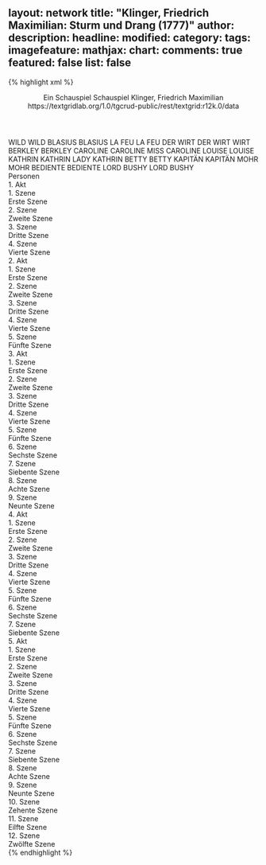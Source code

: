 layout: network
title: "Klinger, Friedrich Maximilian: Sturm und Drang (1777)"
author:
description:
headline:
modified:
category:
tags:
imagefeature:
mathjax:
chart:
comments: true
featured: false
list: false
---
{% highlight xml %}
<?xml-model href="https://raw.githubusercontent.com/DLiNa/project/master/rules/lina.rnc"?><?xml-model href="https://raw.githubusercontent.com/DLiNa/project/master/rules/lina.sch"?>
<play xmlns="http://lina.digital">
  <header>
    <title>Sturm und Drang</title>
    <subtitle>Ein Schauspiel</subtitle>
    <genretitle>Schauspiel</genretitle>
    <author>Klinger, Friedrich Maximilian</author>
    <date type="print" when="1777"/>
    <date type="premiere" when="1777"/>
    <date type="written"/>
    <source>https://textgridlab.org/1.0/tgcrud-public/rest/textgrid:r12k.0/data</source>
  </header>
  <personae>
    <character>
      <name>WILD</name>
      <alias xml:id="wild">
        <name>WILD</name>
      </alias>
    </character>
    <character>
      <name>BLASIUS</name>
      <alias xml:id="blasius">
        <name>BLASIUS</name>
      </alias>
    </character>
    <character>
      <name>LA FEU</name>
      <alias xml:id="la_feu">
        <name>LA FEU</name>
      </alias>
    </character>
    <character>
      <name>DER WIRT</name>
      <alias xml:id="der_wirt">
        <name>DER WIRT</name>
      </alias>
      <alias xml:id="wirt">
        <name>WIRT</name>
      </alias>
    </character>
    <character>
      <name>BERKLEY</name>
      <alias xml:id="berkley">
        <name>BERKLEY</name>
      </alias>
    </character>
    <character>
      <name>CAROLINE</name>
      <alias xml:id="caroline">
        <name>CAROLINE</name>
      </alias>
      <alias xml:id="miss_caroline">
        <name>MISS CAROLINE</name>
      </alias>
    </character>
    <character>
      <name>LOUISE</name>
      <alias xml:id="louise">
        <name>LOUISE</name>
      </alias>
    </character>
    <character>
      <name>KATHRIN</name>
      <alias xml:id="kathrin">
        <name>KATHRIN</name>
      </alias>
      <alias xml:id="lady_kathrin">
        <name>LADY KATHRIN</name>
      </alias>
    </character>
    <character>
      <name>BETTY</name>
      <alias xml:id="betty">
        <name>BETTY</name>
      </alias>
    </character>
    <character>
      <name>KAPITÄN</name>
      <alias xml:id="kapitän">
        <name>KAPITÄN</name>
      </alias>
    </character>
    <character>
      <name>MOHR</name>
      <alias xml:id="mohr">
        <name>MOHR</name>
      </alias>
    </character>
    <character>
      <name>BEDIENTE</name>
      <alias xml:id="bediente">
        <name>BEDIENTE</name>
      </alias>
    </character>
    <character>
      <name>LORD BUSHY</name>
      <alias xml:id="lord_bushy">
        <name>LORD BUSHY</name>
      </alias>
    </character>
  </personae>
  <text>
    <div>
      <head>Personen</head>
    </div>
    <div>
      <head>1. Akt</head>
      <div>
        <head>1. Szene</head>
        <div>
          <head>Erste Szene</head>
          <sp who="#wild">
            <amount n="22" unit="speech_acts"/>
            <amount n="734" unit="words"/>
            <amount n="12" unit="lines"/>
            <amount n="4018" unit="chars"/>
          </sp>
          <sp who="#blasius">
            <amount n="14" unit="speech_acts"/>
            <amount n="283" unit="words"/>
            <amount n="11" unit="lines"/>
            <amount n="1615" unit="chars"/>
          </sp>
          <sp who="#la_feu">
            <amount n="12" unit="speech_acts"/>
            <amount n="344" unit="words"/>
            <amount n="6" unit="lines"/>
            <amount n="1939" unit="chars"/>
          </sp>
          <sp who="#der_wirt">
            <amount n="1" unit="speech_acts"/>
            <amount n="9" unit="words"/>
            <amount n="1" unit="lines"/>
            <amount n="51" unit="chars"/>
          </sp>
          <sp who="#wirt">
            <amount n="3" unit="speech_acts"/>
            <amount n="10" unit="words"/>
            <amount n="3" unit="lines"/>
            <amount n="61" unit="chars"/>
          </sp>
        </div>
      </div>
      <div>
        <head>2. Szene</head>
        <div>
          <head>Zweite Szene</head>
          <sp who="#berkley">
            <amount n="17" unit="speech_acts"/>
            <amount n="1160" unit="words"/>
            <amount n="3" unit="lines"/>
            <amount n="6272" unit="chars"/>
          </sp>
          <sp who="#caroline">
            <amount n="17" unit="speech_acts"/>
            <amount n="313" unit="words"/>
            <amount n="10" unit="lines"/>
            <amount n="1760" unit="chars"/>
          </sp>
        </div>
      </div>
      <div>
        <head>3. Szene</head>
        <div>
          <head>Dritte Szene</head>
          <sp who="#louise">
            <amount n="8" unit="speech_acts"/>
            <amount n="614" unit="words"/>
            <amount n="1" unit="lines"/>
            <amount n="3310" unit="chars"/>
          </sp>
          <sp who="#caroline">
            <amount n="7" unit="speech_acts"/>
            <amount n="39" unit="words"/>
            <amount n="6" unit="lines"/>
            <amount n="200" unit="chars"/>
          </sp>
        </div>
      </div>
      <div>
        <head>4. Szene</head>
        <div>
          <head>Vierte Szene</head>
          <sp who="#kathrin">
            <amount n="6" unit="speech_acts"/>
            <amount n="160" unit="words"/>
            <amount n="4" unit="lines"/>
            <amount n="851" unit="chars"/>
          </sp>
          <sp who="#louise">
            <amount n="5" unit="speech_acts"/>
            <amount n="65" unit="words"/>
            <amount n="3" unit="lines"/>
            <amount n="358" unit="chars"/>
          </sp>
          <sp who="#caroline">
            <amount n="2" unit="speech_acts"/>
            <amount n="11" unit="words"/>
            <amount n="2" unit="lines"/>
            <amount n="58" unit="chars"/>
          </sp>
        </div>
      </div>
    </div>
    <div>
      <head>2. Akt</head>
      <div>
        <head>1. Szene</head>
        <div>
          <head>Erste Szene</head>
          <sp who="#betty">
            <amount n="1" unit="speech_acts"/>
            <amount n="12" unit="words"/>
            <amount n="1" unit="lines"/>
            <amount n="76" unit="chars"/>
          </sp>
          <sp who="#la_feu">
            <amount n="3" unit="speech_acts"/>
            <amount n="90" unit="words"/>
            <amount n="1" unit="lines"/>
            <amount n="489" unit="chars"/>
          </sp>
          <sp who="#wild">
            <amount n="6" unit="speech_acts"/>
            <amount n="243" unit="words"/>
            <amount n="4" unit="lines"/>
            <amount n="1378" unit="chars"/>
          </sp>
          <sp who="#blasius">
            <amount n="4" unit="speech_acts"/>
            <amount n="204" unit="words"/>
            <amount n="1128" unit="chars"/>
          </sp>
        </div>
      </div>
      <div>
        <head>2. Szene</head>
        <div>
          <head>Zweite Szene</head>
          <sp who="#la_feu">
            <amount n="14" unit="speech_acts"/>
            <amount n="324" unit="words"/>
            <amount n="9" unit="lines"/>
            <amount n="1728" unit="chars"/>
          </sp>
          <sp who="#kathrin">
            <amount n="12" unit="speech_acts"/>
            <amount n="136" unit="words"/>
            <amount n="10" unit="lines"/>
            <amount n="749" unit="chars"/>
          </sp>
          <sp who="#blasius">
            <amount n="10" unit="speech_acts"/>
            <amount n="157" unit="words"/>
            <amount n="7" unit="lines"/>
            <amount n="768" unit="chars"/>
          </sp>
          <sp who="#louise">
            <amount n="12" unit="speech_acts"/>
            <amount n="171" unit="words"/>
            <amount n="9" unit="lines"/>
            <amount n="968" unit="chars"/>
          </sp>
          <sp who="#wild">
            <amount n="1" unit="speech_acts"/>
            <amount n="5" unit="words"/>
            <amount n="1" unit="lines"/>
            <amount n="26" unit="chars"/>
          </sp>
          <sp who="#kathrin #louise">
            <amount n="2" unit="speech_acts"/>
            <amount n="8" unit="words"/>
            <amount n="2" unit="lines"/>
            <amount n="42" unit="chars"/>
          </sp>
        </div>
      </div>
      <div>
        <head>3. Szene</head>
        <div>
          <head>Dritte Szene</head>
          <sp who="#miss_caroline">
            <amount n="1" unit="speech_acts"/>
            <amount n="97" unit="words"/>
            <amount n="508" unit="chars"/>
          </sp>
        </div>
      </div>
      <div>
        <head>4. Szene</head>
        <div>
          <head>Vierte Szene</head>
          <sp who="#caroline">
            <amount n="20" unit="speech_acts"/>
            <amount n="307" unit="words"/>
            <amount n="15" unit="lines"/>
            <amount n="1617" unit="chars"/>
          </sp>
          <sp who="#wild">
            <amount n="20" unit="speech_acts"/>
            <amount n="752" unit="words"/>
            <amount n="8" unit="lines"/>
            <amount n="3941" unit="chars"/>
          </sp>
        </div>
      </div>
      <div>
        <head>5. Szene</head>
        <div>
          <head>Fünfte Szene</head>
          <sp who="#berkley">
            <amount n="29" unit="speech_acts"/>
            <amount n="956" unit="words"/>
            <amount n="15" unit="lines"/>
            <amount n="5197" unit="chars"/>
          </sp>
          <sp who="#wild">
            <amount n="25" unit="speech_acts"/>
            <amount n="343" unit="words"/>
            <amount n="20" unit="lines"/>
            <amount n="1864" unit="chars"/>
          </sp>
          <sp who="#caroline">
            <amount n="3" unit="speech_acts"/>
            <amount n="12" unit="words"/>
            <amount n="3" unit="lines"/>
            <amount n="62" unit="chars"/>
          </sp>
        </div>
      </div>
    </div>
    <div>
      <head>3. Akt</head>
      <div>
        <head>1. Szene</head>
        <div>
          <head>Erste Szene</head>
          <sp who="#blasius">
            <amount n="9" unit="speech_acts"/>
            <amount n="283" unit="words"/>
            <amount n="5" unit="lines"/>
            <amount n="1508" unit="chars"/>
          </sp>
          <sp who="#la_feu">
            <amount n="9" unit="speech_acts"/>
            <amount n="360" unit="words"/>
            <amount n="5" unit="lines"/>
            <amount n="1985" unit="chars"/>
          </sp>
        </div>
      </div>
      <div>
        <head>2. Szene</head>
        <div>
          <head>Zweite Szene</head>
          <sp who="#wild">
            <amount n="4" unit="speech_acts"/>
            <amount n="40" unit="words"/>
            <amount n="4" unit="lines"/>
            <amount n="208" unit="chars"/>
          </sp>
          <sp who="#la_feu">
            <amount n="1" unit="speech_acts"/>
            <amount n="17" unit="words"/>
            <amount n="1" unit="lines"/>
            <amount n="85" unit="chars"/>
          </sp>
          <sp who="#blasius">
            <amount n="2" unit="speech_acts"/>
            <amount n="16" unit="words"/>
            <amount n="2" unit="lines"/>
            <amount n="78" unit="chars"/>
          </sp>
        </div>
      </div>
      <div>
        <head>3. Szene</head>
        <div>
          <head>Dritte Szene</head>
          <sp who="#wirt">
            <amount n="1" unit="speech_acts"/>
            <amount n="4" unit="words"/>
            <amount n="1" unit="lines"/>
            <amount n="25" unit="chars"/>
          </sp>
          <sp who="#kapitän">
            <amount n="19" unit="speech_acts"/>
            <amount n="337" unit="words"/>
            <amount n="13" unit="lines"/>
            <amount n="1793" unit="chars"/>
          </sp>
          <sp who="#la_feu">
            <amount n="6" unit="speech_acts"/>
            <amount n="64" unit="words"/>
            <amount n="4" unit="lines"/>
            <amount n="335" unit="chars"/>
          </sp>
          <sp who="#mohr">
            <amount n="11" unit="speech_acts"/>
            <amount n="181" unit="words"/>
            <amount n="8" unit="lines"/>
            <amount n="967" unit="chars"/>
          </sp>
          <sp who="#blasius">
            <amount n="9" unit="speech_acts"/>
            <amount n="74" unit="words"/>
            <amount n="8" unit="lines"/>
            <amount n="377" unit="chars"/>
          </sp>
        </div>
      </div>
      <div>
        <head>4. Szene</head>
        <div>
          <head>Vierte Szene</head>
          <sp who="#blasius">
            <amount n="1" unit="speech_acts"/>
            <amount n="13" unit="words"/>
            <amount n="1" unit="lines"/>
            <amount n="68" unit="chars"/>
          </sp>
          <sp who="#la_feu">
            <amount n="1" unit="speech_acts"/>
          </sp>
          <sp who="#kapitän">
            <amount n="7" unit="speech_acts"/>
            <amount n="183" unit="words"/>
            <amount n="3" unit="lines"/>
            <amount n="995" unit="chars"/>
          </sp>
          <sp who="#wild">
            <amount n="6" unit="speech_acts"/>
            <amount n="124" unit="words"/>
            <amount n="4" unit="lines"/>
            <amount n="642" unit="chars"/>
          </sp>
        </div>
      </div>
      <div>
        <head>5. Szene</head>
        <div>
          <head>Fünfte Szene</head>
          <sp who="#louise">
            <amount n="12" unit="speech_acts"/>
            <amount n="241" unit="words"/>
            <amount n="7" unit="lines"/>
            <amount n="1303" unit="chars"/>
          </sp>
          <sp who="#kathrin">
            <amount n="12" unit="speech_acts"/>
            <amount n="219" unit="words"/>
            <amount n="8" unit="lines"/>
            <amount n="1208" unit="chars"/>
          </sp>
        </div>
      </div>
      <div>
        <head>6. Szene</head>
        <div>
          <head>Sechste Szene</head>
          <sp who="#la_feu">
            <amount n="13" unit="speech_acts"/>
            <amount n="212" unit="words"/>
            <amount n="8" unit="lines"/>
            <amount n="1122" unit="chars"/>
          </sp>
          <sp who="#louise">
            <amount n="9" unit="speech_acts"/>
            <amount n="44" unit="words"/>
            <amount n="9" unit="lines"/>
            <amount n="243" unit="chars"/>
          </sp>
          <sp who="#kathrin">
            <amount n="12" unit="speech_acts"/>
            <amount n="99" unit="words"/>
            <amount n="11" unit="lines"/>
            <amount n="535" unit="chars"/>
          </sp>
        </div>
      </div>
      <div>
        <head>7. Szene</head>
        <div>
          <head>Siebente Szene</head>
          <sp who="#wild">
            <amount n="1" unit="speech_acts"/>
            <amount n="204" unit="words"/>
            <amount n="1083" unit="chars"/>
          </sp>
        </div>
      </div>
      <div>
        <head>8. Szene</head>
        <div>
          <head>Achte Szene</head>
          <sp who="#caroline">
            <amount n="10" unit="speech_acts"/>
            <amount n="204" unit="words"/>
            <amount n="8" unit="lines"/>
            <amount n="1114" unit="chars"/>
          </sp>
          <sp who="#wild">
            <amount n="9" unit="speech_acts"/>
            <amount n="141" unit="words"/>
            <amount n="7" unit="lines"/>
            <amount n="748" unit="chars"/>
          </sp>
        </div>
      </div>
      <div>
        <head>9. Szene</head>
        <div>
          <head>Neunte Szene</head>
          <sp who="#louise">
            <amount n="6" unit="speech_acts"/>
            <amount n="56" unit="words"/>
            <amount n="5" unit="lines"/>
            <amount n="311" unit="chars"/>
          </sp>
          <sp who="#caroline">
            <amount n="1" unit="speech_acts"/>
            <amount n="8" unit="words"/>
            <amount n="1" unit="lines"/>
            <amount n="41" unit="chars"/>
          </sp>
          <sp who="#wild">
            <amount n="1" unit="speech_acts"/>
            <amount n="108" unit="words"/>
            <amount n="584" unit="chars"/>
          </sp>
          <sp who="#kathrin">
            <amount n="1" unit="speech_acts"/>
            <amount n="14" unit="words"/>
            <amount n="1" unit="lines"/>
            <amount n="73" unit="chars"/>
          </sp>
          <sp who="#la_feu">
            <amount n="1" unit="speech_acts"/>
            <amount n="17" unit="words"/>
            <amount n="106" unit="chars"/>
          </sp>
          <sp who="#blasius">
            <amount n="2" unit="speech_acts"/>
            <amount n="33" unit="words"/>
            <amount n="2" unit="lines"/>
            <amount n="145" unit="chars"/>
          </sp>
        </div>
      </div>
    </div>
    <div>
      <head>4. Akt</head>
      <div>
        <head>1. Szene</head>
        <div>
          <head>Erste Szene</head>
          <sp who="#berkley">
            <amount n="3" unit="speech_acts"/>
            <amount n="55" unit="words"/>
            <amount n="2" unit="lines"/>
            <amount n="271" unit="chars"/>
          </sp>
          <sp who="#bediente">
            <amount n="2" unit="speech_acts"/>
            <amount n="12" unit="words"/>
            <amount n="2" unit="lines"/>
            <amount n="61" unit="chars"/>
          </sp>
        </div>
      </div>
      <div>
        <head>2. Szene</head>
        <div>
          <head>Zweite Szene</head>
          <sp who="#kapitän">
            <amount n="13" unit="speech_acts"/>
            <amount n="155" unit="words"/>
            <amount n="10" unit="lines"/>
            <amount n="842" unit="chars"/>
          </sp>
          <sp who="#berkley">
            <amount n="13" unit="speech_acts"/>
            <amount n="248" unit="words"/>
            <amount n="7" unit="lines"/>
            <amount n="1345" unit="chars"/>
          </sp>
        </div>
      </div>
      <div>
        <head>3. Szene</head>
        <div>
          <head>Dritte Szene</head>
          <sp who="#berkley">
            <amount n="10" unit="speech_acts"/>
            <amount n="206" unit="words"/>
            <amount n="7" unit="lines"/>
            <amount n="1108" unit="chars"/>
          </sp>
          <sp who="#caroline">
            <amount n="8" unit="speech_acts"/>
            <amount n="51" unit="words"/>
            <amount n="7" unit="lines"/>
            <amount n="289" unit="chars"/>
          </sp>
          <sp who="#kapitän">
            <amount n="8" unit="speech_acts"/>
            <amount n="87" unit="words"/>
            <amount n="6" unit="lines"/>
            <amount n="458" unit="chars"/>
          </sp>
          <sp who="#mohr">
            <amount n="2" unit="speech_acts"/>
            <amount n="24" unit="words"/>
            <amount n="2" unit="lines"/>
            <amount n="119" unit="chars"/>
          </sp>
        </div>
      </div>
      <div>
        <head>4. Szene</head>
        <div>
          <head>Vierte Szene</head>
          <sp who="#wild">
            <amount n="6" unit="speech_acts"/>
            <amount n="136" unit="words"/>
            <amount n="4" unit="lines"/>
            <amount n="672" unit="chars"/>
          </sp>
          <sp who="#kapitän">
            <amount n="7" unit="speech_acts"/>
            <amount n="221" unit="words"/>
            <amount n="5" unit="lines"/>
            <amount n="1182" unit="chars"/>
          </sp>
          <sp who="#berkley">
            <amount n="6" unit="speech_acts"/>
            <amount n="93" unit="words"/>
            <amount n="5" unit="lines"/>
            <amount n="481" unit="chars"/>
          </sp>
          <sp who="#caroline">
            <amount n="5" unit="speech_acts"/>
            <amount n="31" unit="words"/>
            <amount n="5" unit="lines"/>
            <amount n="156" unit="chars"/>
          </sp>
        </div>
      </div>
      <div>
        <head>5. Szene</head>
        <div>
          <head>Fünfte Szene</head>
          <sp who="#lady_kathrin">
            <amount n="3" unit="speech_acts"/>
            <amount n="55" unit="words"/>
            <amount n="2" unit="lines"/>
            <amount n="304" unit="chars"/>
          </sp>
          <sp who="#berkley">
            <amount n="9" unit="speech_acts"/>
            <amount n="97" unit="words"/>
            <amount n="7" unit="lines"/>
            <amount n="500" unit="chars"/>
          </sp>
          <sp who="#louise">
            <amount n="2" unit="speech_acts"/>
            <amount n="23" unit="words"/>
            <amount n="2" unit="lines"/>
            <amount n="102" unit="chars"/>
          </sp>
          <sp who="#kapitän">
            <amount n="12" unit="speech_acts"/>
            <amount n="96" unit="words"/>
            <amount n="10" unit="lines"/>
            <amount n="489" unit="chars"/>
          </sp>
          <sp who="#wild">
            <amount n="14" unit="speech_acts"/>
            <amount n="374" unit="words"/>
            <amount n="9" unit="lines"/>
            <amount n="2097" unit="chars"/>
          </sp>
          <sp who="#caroline">
            <amount n="1" unit="speech_acts"/>
            <amount n="4" unit="words"/>
            <amount n="1" unit="lines"/>
            <amount n="24" unit="chars"/>
          </sp>
          <sp who="#kapitän #berkley">
            <amount n="1" unit="speech_acts"/>
            <amount n="2" unit="words"/>
            <amount n="1" unit="lines"/>
            <amount n="12" unit="chars"/>
          </sp>
          <sp who="#mohr">
            <amount n="5" unit="speech_acts"/>
            <amount n="96" unit="words"/>
            <amount n="3" unit="lines"/>
            <amount n="476" unit="chars"/>
          </sp>
        </div>
      </div>
      <div>
        <head>6. Szene</head>
        <div>
          <head>Sechste Szene</head>
          <sp who="#blasius">
            <amount n="3" unit="speech_acts"/>
            <amount n="312" unit="words"/>
            <amount n="1" unit="lines"/>
            <amount n="1700" unit="chars"/>
          </sp>
          <sp who="#la_feu">
            <amount n="3" unit="speech_acts"/>
            <amount n="37" unit="words"/>
            <amount n="3" unit="lines"/>
            <amount n="191" unit="chars"/>
          </sp>
        </div>
      </div>
      <div>
        <head>7. Szene</head>
        <div>
          <head>Siebente Szene</head>
          <sp who="#blasius">
            <amount n="4" unit="speech_acts"/>
            <amount n="31" unit="words"/>
            <amount n="4" unit="lines"/>
            <amount n="151" unit="chars"/>
          </sp>
          <sp who="#la_feu">
            <amount n="3" unit="speech_acts"/>
            <amount n="18" unit="words"/>
            <amount n="3" unit="lines"/>
            <amount n="97" unit="chars"/>
          </sp>
          <sp who="#wild">
            <amount n="5" unit="speech_acts"/>
            <amount n="91" unit="words"/>
            <amount n="2" unit="lines"/>
            <amount n="477" unit="chars"/>
          </sp>
        </div>
      </div>
    </div>
    <div>
      <head>5. Akt</head>
      <div>
        <head>1. Szene</head>
        <div>
          <head>Erste Szene</head>
          <sp who="#caroline">
            <amount n="6" unit="speech_acts"/>
            <amount n="145" unit="words"/>
            <amount n="4" unit="lines"/>
            <amount n="770" unit="chars"/>
          </sp>
          <sp who="#betty">
            <amount n="5" unit="speech_acts"/>
            <amount n="94" unit="words"/>
            <amount n="4" unit="lines"/>
            <amount n="493" unit="chars"/>
          </sp>
        </div>
      </div>
      <div>
        <head>2. Szene</head>
        <div>
          <head>Zweite Szene</head>
          <sp who="#mohr">
            <amount n="6" unit="speech_acts"/>
            <amount n="277" unit="words"/>
            <amount n="1447" unit="chars"/>
          </sp>
          <sp who="#caroline">
            <amount n="6" unit="speech_acts"/>
            <amount n="22" unit="words"/>
            <amount n="6" unit="lines"/>
            <amount n="121" unit="chars"/>
          </sp>
        </div>
      </div>
      <div>
        <head>3. Szene</head>
        <div>
          <head>Dritte Szene</head>
          <sp who="#la_feu">
            <amount n="7" unit="speech_acts"/>
            <amount n="328" unit="words"/>
            <amount n="2" unit="lines"/>
            <amount n="1870" unit="chars"/>
          </sp>
          <sp who="#lady_kathrin">
            <amount n="7" unit="speech_acts"/>
            <amount n="82" unit="words"/>
            <amount n="5" unit="lines"/>
            <amount n="455" unit="chars"/>
          </sp>
        </div>
      </div>
      <div>
        <head>4. Szene</head>
        <div>
          <head>Vierte Szene</head>
          <sp who="#louise">
            <amount n="9" unit="speech_acts"/>
            <amount n="152" unit="words"/>
            <amount n="7" unit="lines"/>
            <amount n="799" unit="chars"/>
          </sp>
          <sp who="#lady_kathrin">
            <amount n="3" unit="speech_acts"/>
            <amount n="35" unit="words"/>
            <amount n="2" unit="lines"/>
            <amount n="162" unit="chars"/>
          </sp>
          <sp who="#blasius">
            <amount n="8" unit="speech_acts"/>
            <amount n="153" unit="words"/>
            <amount n="5" unit="lines"/>
            <amount n="843" unit="chars"/>
          </sp>
          <sp who="#la_feu">
            <amount n="1" unit="speech_acts"/>
            <amount n="11" unit="words"/>
            <amount n="1" unit="lines"/>
            <amount n="54" unit="chars"/>
          </sp>
        </div>
      </div>
      <div>
        <head>5. Szene</head>
        <div>
          <head>Fünfte Szene</head>
          <sp who="#berkley">
            <amount n="3" unit="speech_acts"/>
            <amount n="44" unit="words"/>
            <amount n="3" unit="lines"/>
            <amount n="208" unit="chars"/>
          </sp>
          <sp who="#kapitän">
            <amount n="3" unit="speech_acts"/>
            <amount n="125" unit="words"/>
            <amount n="1" unit="lines"/>
            <amount n="720" unit="chars"/>
          </sp>
          <sp who="#la_feu">
            <amount n="2" unit="speech_acts"/>
            <amount n="20" unit="words"/>
            <amount n="2" unit="lines"/>
            <amount n="99" unit="chars"/>
          </sp>
          <sp who="#lady_kathrin">
            <amount n="1" unit="speech_acts"/>
            <amount n="14" unit="words"/>
            <amount n="1" unit="lines"/>
            <amount n="86" unit="chars"/>
          </sp>
        </div>
      </div>
      <div>
        <head>6. Szene</head>
        <div>
          <head>Sechste Szene</head>
          <sp who="#berkley">
            <amount n="3" unit="speech_acts"/>
            <amount n="61" unit="words"/>
            <amount n="2" unit="lines"/>
            <amount n="295" unit="chars"/>
          </sp>
          <sp who="#kapitän">
            <amount n="4" unit="speech_acts"/>
            <amount n="55" unit="words"/>
            <amount n="3" unit="lines"/>
            <amount n="308" unit="chars"/>
          </sp>
          <sp who="#caroline">
            <amount n="3" unit="speech_acts"/>
            <amount n="19" unit="words"/>
            <amount n="3" unit="lines"/>
            <amount n="111" unit="chars"/>
          </sp>
        </div>
      </div>
      <div>
        <head>7. Szene</head>
        <div>
          <head>Siebente Szene</head>
          <sp who="#mohr">
            <amount n="2" unit="speech_acts"/>
            <amount n="12" unit="words"/>
            <amount n="2" unit="lines"/>
            <amount n="57" unit="chars"/>
          </sp>
          <sp who="#kapitän">
            <amount n="3" unit="speech_acts"/>
            <amount n="50" unit="words"/>
            <amount n="2" unit="lines"/>
            <amount n="268" unit="chars"/>
          </sp>
          <sp who="#berkley">
            <amount n="2" unit="speech_acts"/>
            <amount n="12" unit="words"/>
            <amount n="2" unit="lines"/>
            <amount n="72" unit="chars"/>
          </sp>
        </div>
      </div>
      <div>
        <head>8. Szene</head>
        <div>
          <head>Achte Szene</head>
          <sp who="#wild">
            <amount n="6" unit="speech_acts"/>
            <amount n="98" unit="words"/>
            <amount n="4" unit="lines"/>
            <amount n="506" unit="chars"/>
          </sp>
          <sp who="#caroline">
            <amount n="2" unit="speech_acts"/>
            <amount n="14" unit="words"/>
            <amount n="2" unit="lines"/>
            <amount n="64" unit="chars"/>
          </sp>
          <sp who="#kapitän">
            <amount n="3" unit="speech_acts"/>
            <amount n="37" unit="words"/>
            <amount n="3" unit="lines"/>
            <amount n="195" unit="chars"/>
          </sp>
          <sp who="#berkley">
            <amount n="2" unit="speech_acts"/>
            <amount n="78" unit="words"/>
            <amount n="1" unit="lines"/>
            <amount n="428" unit="chars"/>
          </sp>
        </div>
      </div>
      <div>
        <head>9. Szene</head>
        <div>
          <head>Neunte Szene</head>
          <sp who="#wild">
            <amount n="2" unit="speech_acts"/>
            <amount n="262" unit="words"/>
            <amount n="1360" unit="chars"/>
          </sp>
          <sp who="#caroline">
            <amount n="2" unit="speech_acts"/>
            <amount n="120" unit="words"/>
            <amount n="617" unit="chars"/>
          </sp>
        </div>
      </div>
      <div>
        <head>10. Szene</head>
        <div>
          <head>Zehente Szene</head>
          <sp who="#mohr">
            <amount n="6" unit="speech_acts"/>
            <amount n="175" unit="words"/>
            <amount n="2" unit="lines"/>
            <amount n="914" unit="chars"/>
          </sp>
          <sp who="#wild">
            <amount n="5" unit="speech_acts"/>
            <amount n="22" unit="words"/>
            <amount n="5" unit="lines"/>
            <amount n="116" unit="chars"/>
          </sp>
          <sp who="#caroline">
            <amount n="1" unit="speech_acts"/>
            <amount n="6" unit="words"/>
            <amount n="1" unit="lines"/>
            <amount n="34" unit="chars"/>
          </sp>
        </div>
      </div>
      <div>
        <head>11. Szene</head>
        <div>
          <head>Eilfte Szene</head>
          <sp who="#lord_bushy">
            <amount n="11" unit="speech_acts"/>
            <amount n="251" unit="words"/>
            <amount n="7" unit="lines"/>
            <amount n="1316" unit="chars"/>
          </sp>
          <sp who="#wild">
            <amount n="6" unit="speech_acts"/>
            <amount n="117" unit="words"/>
            <amount n="3" unit="lines"/>
            <amount n="651" unit="chars"/>
          </sp>
          <sp who="#caroline">
            <amount n="3" unit="speech_acts"/>
            <amount n="18" unit="words"/>
            <amount n="3" unit="lines"/>
            <amount n="97" unit="chars"/>
          </sp>
          <sp who="#mohr">
            <amount n="2" unit="speech_acts"/>
            <amount n="8" unit="words"/>
            <amount n="2" unit="lines"/>
            <amount n="35" unit="chars"/>
          </sp>
        </div>
      </div>
      <div>
        <head>12. Szene</head>
        <div>
          <head>Zwölfte Szene</head>
          <sp who="#berkley">
            <amount n="15" unit="speech_acts"/>
            <amount n="367" unit="words"/>
            <amount n="12" unit="lines"/>
            <amount n="1887" unit="chars"/>
          </sp>
          <sp who="#kapitän">
            <amount n="12" unit="speech_acts"/>
            <amount n="128" unit="words"/>
            <amount n="11" unit="lines"/>
            <amount n="662" unit="chars"/>
          </sp>
          <sp who="#lord_bushy">
            <amount n="9" unit="speech_acts"/>
            <amount n="281" unit="words"/>
            <amount n="5" unit="lines"/>
            <amount n="1625" unit="chars"/>
          </sp>
          <sp who="#wild">
            <amount n="6" unit="speech_acts"/>
            <amount n="60" unit="words"/>
            <amount n="6" unit="lines"/>
            <amount n="303" unit="chars"/>
          </sp>
          <sp who="#caroline">
            <amount n="6" unit="speech_acts"/>
            <amount n="55" unit="words"/>
            <amount n="6" unit="lines"/>
            <amount n="279" unit="chars"/>
          </sp>
          <sp who="#mohr">
            <amount n="2" unit="speech_acts"/>
            <amount n="13" unit="words"/>
            <amount n="2" unit="lines"/>
            <amount n="63" unit="chars"/>
          </sp>
        </div>
      </div>
    </div>
  </text>
</play>
{% endhighlight %}